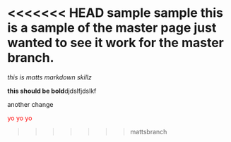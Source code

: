 <<<<<<< HEAD
sample sample this is a sample of the master page just wanted to see it work for the master branch.
=======
<i>this is matts markdown skillz</i>

<b>this should be bold</b>djdslfjdslkf

another change

<font color="red">yo yo yo</font>
>>>>>>> mattsbranch
